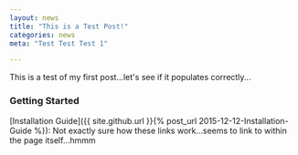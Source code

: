 ```yaml
---
layout: news
title: "This is a Test Post!"
categories: news
meta: "Test Test Test 1"

---
```


This is a test of my first post...let's see if it populates correctly...


### Getting Started

[Installation Guide]({{ site.github.url }}{% post_url 2015-12-12-Installation-Guide %}): Not exactly sure how these links work...seems to link to within the page itself...hmmm
